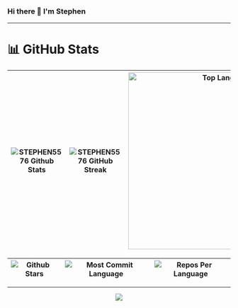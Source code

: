 ### Hi there 👋 I'm Stephen


<hr>


# 📊 GitHub Stats

| ![STEPHEN5576 Github Stats](https://github-readme-stats.vercel.app/api?username=STEPHEN5576&show_icons=true&theme=dark) | ![STEPHEN5576 GitHub Streak](https://github-readme-streak-stats.herokuapp.com/?user=STEPHEN5576&theme=dark) | <img src="https://github-readme-stats.vercel.app/api/top-langs/?username=STEPHEN5576&layout=donut&theme=dark" width="400px" alt="Top Langs"> |
| :-----------------------------------------------------------------------------------------------------------------------: | :-------------------------------------------------------------------------------------------------------------------: | :-------------------------------------------------------------------------------------------------------: |

| ![Github Stars](http://github-profile-summary-cards.vercel.app/api/cards/productive-time?username=STEPHEN5576&theme=dark&utcOffset=8) | ![Most Commit Language](http://github-profile-summary-cards.vercel.app/api/cards/most-commit-language?username=STEPHEN5576&theme=dark) | ![Repos Per Language](http://github-profile-summary-cards.vercel.app/api/cards/repos-per-language?username=STEPHEN5576&theme=dark) |
| :----------------------------------------------------------------------------------------------------------------------------------: | :-------------------------------------------------------------------------------------------------------------------------------------------------: | :-----------------------------------------------------------------------------------------------------------------------: |

<hr>



<p align="center">
<img src="https://github-widgetbox.vercel.app/api/profile?username=STEPHEN5576&data=followers,repositories,stars,commits&theme=dark&title_color=28a745">
</p>

<!--
[![Top Langs](https://github-readme-stats.vercel.app/api/top-langs/?username=ronbonnke)](https://github.com/ronbonnke/github-readme-stats)  

[![GitHub Streak](https://streak-stats.demolab.com/?user=STEPHEN5576)](https://git.io/streak-stats)

![STEPHEN5576's GitHub stats](https://github-readme-stats.vercel.app/api?username=STEPHEN5576&show_icons=true&theme=dark) --!>

<!--
**STEPHEN5576/STEPHEN5576** is a ✨ _special_ ✨ repository because its `README.md` (this file) appears on your GitHub profile.

Here are some ideas to get you started:

- 🔭 I’m currently working on ...
- 🌱 I’m currently learning ...
- 👯 I’m looking to collaborate on ...
- 🤔 I’m looking for help with ...
- 💬 Ask me about ...
- 📫 How to reach me: ...
- 😄 Pronouns: ...
- ⚡ Fun fact: ...
-->
